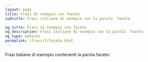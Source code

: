 ```yaml
---
layout: page
title: Frasi di esempio con faceto 
subtitle: Frasi italiane di esempio con la parola  faceto

og_title: Frasi di esempio con faceto 
og_description: Frasi italiane di esempio con la parola  faceto
og_type: website
permalink: /frasi/f/faceto.html
---
```


Frasi italiane di esempio contenenti la parola faceto:


